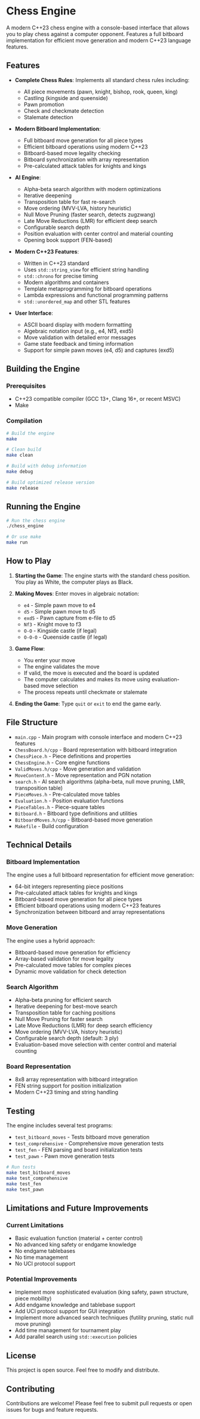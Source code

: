 # Chess Engine

A modern C++23 chess engine with a console-based interface that allows you to play chess against a computer opponent. Features a full bitboard implementation for efficient move generation and modern C++23 language features.

## Features

- **Complete Chess Rules**: Implements all standard chess rules including:
  - All piece movements (pawn, knight, bishop, rook, queen, king)
  - Castling (kingside and queenside)
  - Pawn promotion
  - Check and checkmate detection
  - Stalemate detection

- **Modern Bitboard Implementation**:
  - Full bitboard move generation for all piece types
  - Efficient bitboard operations using modern C++23
  - Bitboard-based move legality checking
  - Bitboard synchronization with array representation
  - Pre-calculated attack tables for knights and kings

- **AI Engine**: 
  - Alpha-beta search algorithm with modern optimizations
  - Iterative deepening
  - Transposition table for fast re-search
  - Move ordering (MVV-LVA, history heuristic)
  - Null Move Pruning (faster search, detects zugzwang)
  - Late Move Reductions (LMR) for efficient deep search
  - Configurable search depth
  - Position evaluation with center control and material counting
  - Opening book support (FEN-based)

- **Modern C++23 Features**:
  - Written in C++23 standard
  - Uses `std::string_view` for efficient string handling
  - `std::chrono` for precise timing
  - Modern algorithms and containers
  - Template metaprogramming for bitboard operations
  - Lambda expressions and functional programming patterns
  - `std::unordered_map` and other STL features

- **User Interface**:
  - ASCII board display with modern formatting
  - Algebraic notation input (e.g., e4, Nf3, exd5)
  - Move validation with detailed error messages
  - Game state feedback and timing information
  - Support for simple pawn moves (e4, d5) and captures (exd5)

## Building the Engine

### Prerequisites
- C++23 compatible compiler (GCC 13+, Clang 16+, or recent MSVC)
- Make

### Compilation
```bash
# Build the engine
make

# Clean build
make clean

# Build with debug information
make debug

# Build optimized release version
make release
```

## Running the Engine

```bash
# Run the chess engine
./chess_engine

# Or use make
make run
```

## How to Play

1. **Starting the Game**: The engine starts with the standard chess position. You play as White, the computer plays as Black.

2. **Making Moves**: Enter moves in algebraic notation:
   - `e4` - Simple pawn move to e4
   - `d5` - Simple pawn move to d5
   - `exd5` - Pawn capture from e-file to d5
   - `Nf3` - Knight move to f3
   - `O-O` - Kingside castle (if legal)
   - `O-O-O` - Queenside castle (if legal)

3. **Game Flow**:
   - You enter your move
   - The engine validates the move
   - If valid, the move is executed and the board is updated
   - The computer calculates and makes its move using evaluation-based move selection
   - The process repeats until checkmate or stalemate

4. **Ending the Game**: Type `quit` or `exit` to end the game early.

## File Structure

- `main.cpp` - Main program with console interface and modern C++23 features
- `ChessBoard.h/cpp` - Board representation with bitboard integration
- `ChessPiece.h` - Piece definitions and properties
- `ChessEngine.h` - Core engine functions
- `ValidMoves.h/cpp` - Move generation and validation
- `MoveContent.h` - Move representation and PGN notation
- `search.h` - AI search algorithms (alpha-beta, null move pruning, LMR, transposition table)
- `PieceMoves.h` - Pre-calculated move tables
- `Evaluation.h` - Position evaluation functions
- `PieceTables.h` - Piece-square tables
- `Bitboard.h` - Bitboard type definitions and utilities
- `BitboardMoves.h/cpp` - Bitboard-based move generation
- `Makefile` - Build configuration

## Technical Details

### Bitboard Implementation
The engine uses a full bitboard representation for efficient move generation:
- 64-bit integers representing piece positions
- Pre-calculated attack tables for knights and kings
- Bitboard-based move generation for all piece types
- Efficient bitboard operations using modern C++23 features
- Synchronization between bitboard and array representations

### Move Generation
The engine uses a hybrid approach:
- Bitboard-based move generation for efficiency
- Array-based validation for move legality
- Pre-calculated move tables for complex pieces
- Dynamic move validation for check detection

### Search Algorithm
- Alpha-beta pruning for efficient search
- Iterative deepening for best-move search
- Transposition table for caching positions
- Null Move Pruning for faster search
- Late Move Reductions (LMR) for deep search efficiency
- Move ordering (MVV-LVA, history heuristic)
- Configurable search depth (default: 3 ply)
- Evaluation-based move selection with center control and material counting

### Board Representation
- 8x8 array representation with bitboard integration
- FEN string support for position initialization
- Modern C++23 timing and string handling

## Testing

The engine includes several test programs:
- `test_bitboard_moves` - Tests bitboard move generation
- `test_comprehensive` - Comprehensive move generation tests
- `test_fen` - FEN parsing and board initialization tests
- `test_pawn` - Pawn move generation tests

```bash
# Run tests
make test_bitboard_moves
make test_comprehensive
make test_fen
make test_pawn
```

## Limitations and Future Improvements

### Current Limitations
- Basic evaluation function (material + center control)
- No advanced king safety or endgame knowledge
- No endgame tablebases
- No time management
- No UCI protocol support

### Potential Improvements
- Implement more sophisticated evaluation (king safety, pawn structure, piece mobility)
- Add endgame knowledge and tablebase support
- Add UCI protocol support for GUI integration
- Implement more advanced search techniques (futility pruning, static null move pruning)
- Add time management for tournament play
- Add parallel search using `std::execution` policies

## License

This project is open source. Feel free to modify and distribute.

## Contributing

Contributions are welcome! Please feel free to submit pull requests or open issues for bugs and feature requests.

